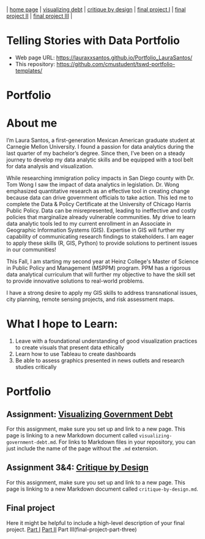 | [home page]([https://cmustudent.github.io/tswd-portfolio-templates/](https://lauraxxsantos.github.io/Portfolio_LauraSantos/)) | [visualizing debt](visualizing-government-debt) | [critique by design](critique-by-design) | [final project I](final-project-part-one) | [final project II](final-project-part-two) | [final project III](final-project-part-three) |

# Telling Stories with Data Portfolio 

- Web page URL: https://lauraxxsantos.github.io/Portfolio_LauraSantos/
- This repository: https://github.com/cmustudent/tswd-portfolio-templates/

# Portfolio


# About me
I’m Laura Santos, a first-generation Mexican American graduate student at Carnegie Mellon University. I found a passion for data analytics during the last quarter of my bachelor’s degree. Since then, I’ve been on a steady journey to develop my data analytic skills and be equipped with a tool belt for data analysis and visualization. 


While researching immigration policy impacts in San Diego county with Dr. Tom Wong I saw the impact of data analytics in legislation. Dr. Wong emphasized quantitative research as an effective tool in creating change because data can drive government officials to take action. This led me to complete the Data & Policy Certificate at the University of Chicago Harris Public Policy. Data can be misrepresented, leading to ineffective and costly policies that marginalize already vulnerable communities. My drive to learn data analytic tools led to my current enrollment in an Associate in Geographic Information Systems (GIS). Expertise in GIS will further my capability of communicating research findings to stakeholders. I am eager to apply these skills (R, GIS, Python) to provide solutions to pertinent issues in our communities!  


This Fall, I am starting my second year at Heinz College's Master of Science in Public Policy and Management (MSPPM) program. PPM has a rigorous data analytical curriculum that will further my objective to have the skill set to provide innovative solutions to real-world problems.

I have a strong desire to apply my GIS skills to address transnational issues, city planning, remote sensing projects, and risk assessment maps.


# What I hope to Learn: 


1. Leave with a foundational understanding of good visualization practices to create visuals that present data ethically 
2. Learn how to use Tableau to create dashboards 
3. Be able to assess graphics presented in news outlets and research studies critically 

# Portfolio


## Assignment: [Visualizing Government Debt](visualizing-government-debt)
For this assignment, make sure you set up and link to a new page.  This page is linking to a new Markdown document called `visualizing-government-debt.md`.  For links to Markdown files in your repository, you can just include the name of the page without the `.md` extension. 

## Assignment 3&4: [Critique by Design](critique-by-design)
For this assignment, make sure you set up and link to a new page.  This page is linking to a new Markdown document called `critique-by-design.md`.  

## Final project
Here it might be helpful to include a high-level description of your final project. 
[Part I](final-project-part-one)
[Part II](final-project-part-two)
Part III(final-project-part-three)
